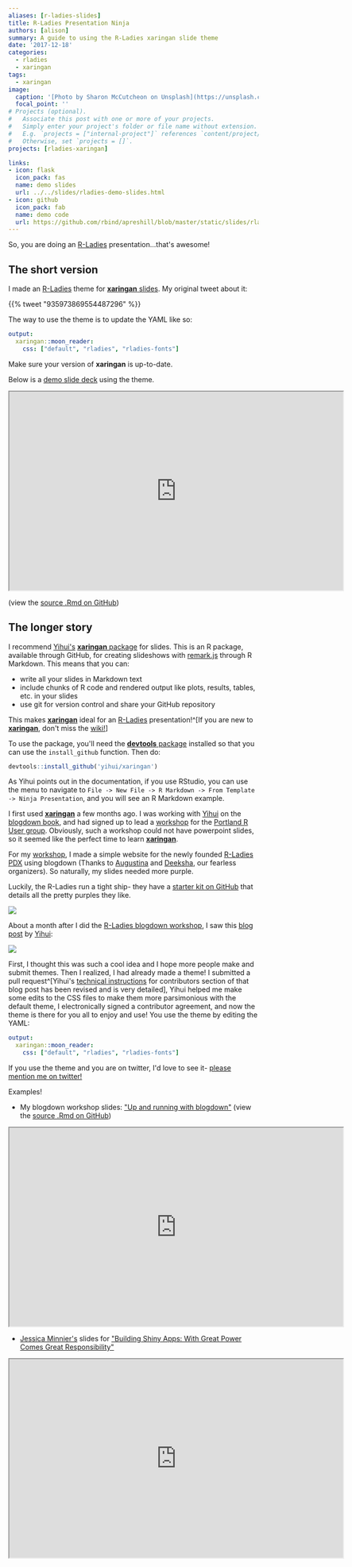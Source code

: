 ```yaml
---
aliases: [r-ladies-slides]
title: R-Ladies Presentation Ninja
authors: [alison]
summary: A guide to using the R-Ladies xaringan slide theme
date: '2017-12-18'
categories:
  - rladies
  - xaringan
tags:
  - xaringan
image:
  caption: '[Photo by Sharon McCutcheon on Unsplash](https://unsplash.com/photos/H_FbsufW7yw)'
  focal_point: ''
# Projects (optional).
#   Associate this post with one or more of your projects.
#   Simply enter your project's folder or file name without extension.
#   E.g. `projects = ["internal-project"]` references `content/project/deep-learning/index.md`.
#   Otherwise, set `projects = []`.
projects: [rladies-xaringan]

links:
- icon: flask
  icon_pack: fas
  name: demo slides
  url: ../../slides/rladies-demo-slides.html
- icon: github
  icon_pack: fab
  name: demo code
  url: https://github.com/rbind/apreshill/blob/master/static/slides/rladies-demo-slides.Rmd
---
```



So, you are doing an [R-Ladies](https://rladies.org) presentation...that's awesome!


## The short version

I made an [R-Ladies](https://rladies.org) theme for [**xaringan** slides](https://github.com/yihui/xaringan). My original tweet about it:

{{% tweet "935973869554487296" %}}

The way to use the theme is to update the YAML like so:

```yaml
output:
  xaringan::moon_reader:
    css: ["default", "rladies", "rladies-fonts"]
```

Make sure your version of **xaringan** is up-to-date.

Below is a [demo slide deck](https://alison.rbind.io/slides/rladies-demo-slides.html#1) using the theme.

<iframe src="https://alison.rbind.io/slides/rladies-demo-slides.html#1" width="672" height="400px"></iframe>

(view the [source .Rmd on GitHub](https://github.com/rbind/apreshill/blob/master/static/slides/rladies-demo-slides.Rmd))

## The longer story

I recommend [Yihui's](https://yihui.name) [**xaringan** package](https://github.com/yihui/xaringan) for slides. This is an R package, available through GitHub, for creating slideshows with [remark.js](https://remarkjs.com/) through R Markdown. This means that you can:

* write all your slides in Markdown text
* include chunks of R code and rendered output like plots, results, tables, etc.  in your slides
* use git for version control and share your GitHub repository 

This makes [**xaringan**](https://github.com/yihui/xaringan) ideal for an [R-Ladies](https://rladies.org) presentation!^[If you are new to [**xaringan**](https://github.com/yihui/xaringan), don't miss the [wiki!](https://github.com/yihui/xaringan/wiki)]

To use the package, you'll need the [**devtools** package](https://cran.r-project.org/web/packages/devtools/index.html) installed so that you can use the `install_github` function. Then do:


```r
devtools::install_github('yihui/xaringan')
```

As Yihui points out in the documentation, if you use RStudio, you can use the menu to navigate to `File -> New File -> R Markdown -> From Template -> Ninja Presentation`, and you will see an R Markdown example.

I first used [**xaringan**](https://github.com/yihui/xaringan) a few months ago. I was working with [Yihui](https://yihui.name) on the [blogdown book](https://bookdown.org/yihui/blogdown/), and had signed up to lead a [workshop](https://alison.rbind.io/talk/blogdown-meetup/) for the [Portland R User group](https://www.meetup.com/portland-r-user-group/). Obviously, such a workshop could not have powerpoint slides, so it seemed like the perfect time to learn [**xaringan**](https://github.com/yihui/xaringan).

For my [workshop](https://alison.rbind.io/talk/blogdown-meetup/), I made a simple website for the newly founded [R-Ladies PDX](https://rladies-pdx.rbind.io) using blogdown (Thanks to [Augustina](https://twitter.com/mmmpork) and [Deeksha](https://twitter.com/deekshathati), our fearless organizers). So naturally, my slides needed more purple. 


Luckily, the R-Ladies run a tight ship- they have a [starter kit on GitHub](https://github.com/rladies/starter-kit) that details all the pretty purples they like.

![](rladies-palette.png)


About a month after I did the [R-Ladies blogdown workshop](https://alison.rbind.io/talk/blogdown-meetup/), I saw this [blog post](https://yihui.name/en/2017/10/xaringan-themes/) by [Yihui](https://yihui.name):

![](yihui-xaringan-themes.png)

First, I thought this was such a cool idea and I hope more people make and submit themes. Then I realized, I had already made a theme! I submitted a pull request^[Yihui's [technical instructions](https://yihui.name/en/2017/10/xaringan-themes/) for contributors section of that blog post has been revised and is very detailed], Yihui helped me make some edits to the CSS files to make them more parsimonious with the default theme, I electronically signed a contributor agreement, and now the theme is there for you all to enjoy and use! You use the theme by editing the YAML:


```yaml
output:
  xaringan::moon_reader:
    css: ["default", "rladies", "rladies-fonts"]
```



If you use the theme and you are on twitter, I'd love to see it- [please mention me on twitter!](https://twitter.com/intent/tweet?user_id=3199856542)

Examples!

* My blogdown workshop slides: ["Up and running with blogdown"](http://127.0.0.1:4321/talk/blogdown-meetup/) (view the [source .Rmd on GitHub](https://github.com/rbind/apreshill/blob/master/static/slides/blogdown-workshop-slides.Rmd))

<iframe src="https://alison.rbind.io/slides/blogdown-workshop-slides.html#1" width="672" height="400px"></iframe>


* [Jessica Minnier's](http://jessicaminnier.com) slides for ["Building Shiny Apps: With Great Power Comes Great Responsibility"](http://jminnier-talks.netlify.com/2018_02_shiny_csp/minnier_csp2018#1)

<iframe src="https://jminnier-talks.netlify.com/2018_02_shiny_csp/minnier_csp2018#1" width="672" height="400px"></iframe>

